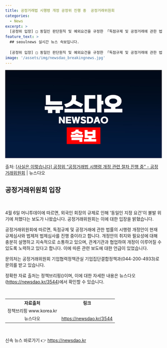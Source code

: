 ```yaml
---
title: 공정거래법 시행령 개정 공정위 진행 중  공정거래위원회
categories:
  - News
excerpt: >
  [공정위 입장] □ 동일인 판단원칙 및 예외요건을 규정한 「독점규제 및 공정거래에 관한 법률」 시행령 개정안…
feature_text: >
  ## seoulnews 실시간 뉴스 속보입니다.

  [공정위 입장] □ 동일인 판단원칙 및 예외요건을 규정한 「독점규제 및 공정거래에 관한 법률」 시행령 개정안…
image: '/assets/img/newsdao_breakingnews.jpg'
---
```


![뉴스다오 속보](/assets/img/newsdao_breakingnews.jpg)

<p>출처: <a href="https://newsdao.kr/3544" rel="dofollow">[사실은 이렇습니다] 공정위 “공정거래법 시행령 개정 관련 절차 진행 중” - 공정거래위원회</a> | 뉴스다오</p>

<h2 data-ke-size="size26">공정거래위원회 입장</h2>
<p data-ke-size="size16">&nbsp;</p>
<p>4월 6일 머니투데이에 따르면, 외국인 회장의 규제로 인해 '동일인 지정 요건'이 불발 위기에 처했다는 보도가 나왔습니다. 공정거래위원회는 이에 대한 입장을 밝혔습니다.</p>
<p>공정거래위원회에 따르면, 독점규제 및 공정거래에 관한 법률의 시행령 개정안이 현재 규제심사와 법제처 법제심사를 진행 중이라고 합니다. 개정안의 취지와 필요성에 대해 충분히 설명하고 지속적으로 소통하고 있으며, 관계기관과 협업하여 개정이 이루어질 수 있도록 노력하고 있다고 합니다. 이에 따른 관련 보도에 대한 언급이 있었습니다.</p>
<p>문의처는 공정거래위원회 기업협력정책관실 기업집단결합정책과(044-200-4933)로 문의를 받고 있습니다.</p>
<p>정확한 자료 출처는 정책브리핑()이며, 이에 대한 자세한 내용은 뉴스다오(<a href="https://newsdao.kr/3544">https://newsdao.kr/3544</a>)에서 확인할 수 있습니다.</p>
<p data-ke-size="size16">&nbsp;</p>
<table>
	<tbody>
		<tr>
			<td style="text-align: center; height: 17px;"><b>자료출처</b></td>
			<td style="text-align: center; height: 17px;"><b>링크</b></td>
		</tr>
		<tr>
			<td style="text-align: center; height: 17px;">정책브리핑 www.korea.kr</td>
			<td style="text-align: center; height: 17px;"></td>
		</tr>
		<tr>
			<td style="text-align: center; height: 17px;">뉴스다오</td>
			<td style="text-align: center; height: 17px;"><a href="https://newsdao.kr/3544">https://newsdao.kr/3544</a></td>
		</tr>
	</tbody>
</table>
<p data-ke-size="size16">&nbsp;</p> 

신속 뉴스 바로가기 👉 <a href="https://newsdao.kr" rel="dofollow">https://newsdao.kr</a>


